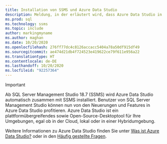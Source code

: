 ```yaml
---
title: Installation von SSMS und Azure Data Studio
description: Meldung, in der erläutert wird, dass Azure Data Studio in der SSMS-Installation enthalten ist
ms.prod: sql
ms.technology: ssms
ms.topic: include
author: markingmyname
ms.author: maghan
ms.date: 10/20/2020
ms.openlocfilehash: 276ff77dc4c8126accacc5404a78a50df915df49
ms.sourcegitcommit: ae474d21db4f724523e419622ce79f611e956a22
ms.translationtype: HT
ms.contentlocale: de-DE
ms.lasthandoff: 10/20/2020
ms.locfileid: "92257364"
---
```

> [!Important]
> Ab SQL Server Management Studio 18.7 (SSMS) wird Azure Data Studio automatisch zusammen mit SSMS installiert. Benutzer von SQL Server Management Studio können nun von den Neuerungen und Features in Azure Data Studio profitieren. Azure Data Studio ist ein plattformübergreifendes sowie Open-Source-Desktoptool für Ihre Umgebungen, egal ob in der Cloud, lokal oder in einer Hybridumgebung.
>
> Weitere Informationen zu Azure Data Studio finden Sie unter [Was ist Azure Data Studio?](../azure-data-studio/what-is.md) oder in den [Häufig gestellte Fragen](../azure-data-studio/faq.md).